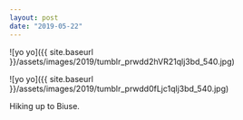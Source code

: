 ```yaml
---
layout: post
date: "2019-05-22"
---
```


![yo yo]({{ site.baseurl }}/assets/images/2019/tumblr_prwdd2hVR21qlj3bd_540.jpg)

![yo yo]({{ site.baseurl }}/assets/images/2019/tumblr_prwdd0fLjc1qlj3bd_540.jpg)

Hiking up to Biuse.
